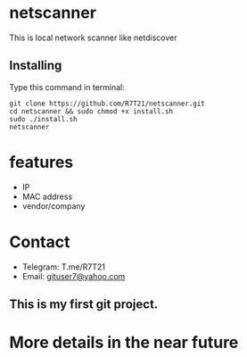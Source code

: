 # netscanner
This is local network scanner like netdiscover

## Installing
Type this command in terminal:
```
git clone https://github.com/R7T21/netscanner.git
cd netscanner && sudo chmod +x install.sh
sudo ./install.sh
netscanner
```
features 
=
- IP
- MAC address
- vendor/company

Contact
=
- Telegram: T.me/R7T21
- Email: gituser7@yahoo.com

## This is my first git project.

# More details in the near future


